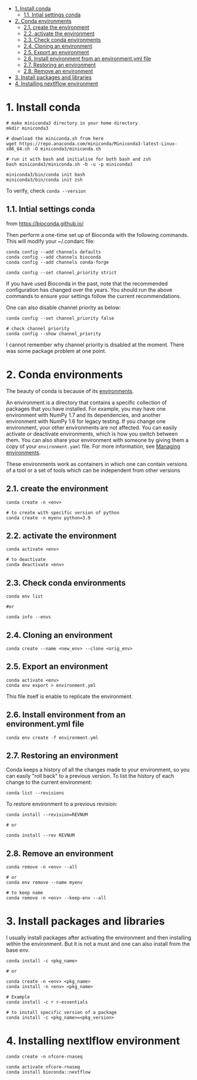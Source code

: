 - [1. Install conda](#1-install-conda)
  - [1.1. Intial settings conda](#11-intial-settings-conda)
- [2. Conda environments](#2-conda-environments)
  - [2.1. create the environment](#21-create-the-environment)
  - [2.2. activate the environment](#22-activate-the-environment)
  - [2.3. Check conda environments](#23-check-conda-environments)
  - [2.4. Cloning an environment](#24-cloning-an-environment)
  - [2.5. Export an environment](#25-export-an-environment)
  - [2.6. Install environment from an environment.yml file](#26-install-environment-from-an-environmentyml-file)
  - [2.7. Restoring an environment](#27-restoring-an-environment)
  - [2.8. Remove an environment](#28-remove-an-environment)
- [3. Install packages and libraries](#3-install-packages-and-libraries)
- [4. Installing nextlflow environment](#4-installing-nextlflow-environment)


# 1. Install conda

```
# make miniconda3 directory in your home directory
mkdir miniconda3

# download the miniconda.sh from here
wget https://repo.anaconda.com/miniconda/Miniconda3-latest-Linux-x86_64.sh -O miniconda3/miniconda.sh

# run it with bash and initialise for both bash and zsh
bash miniconda3/miniconda.sh -b -u -p miniconda3

miniconda3/bin/conda init bash
miniconda3/bin/conda init zsh
```

To verify, check `conda --version`

## 1.1. Intial settings conda
from https://bioconda.github.io/

Then perform a one-time set up of Bioconda with the following commands. This will modify your ~/.condarc file:

```
conda config --add channels defaults
conda config --add channels bioconda
conda config --add channels conda-forge

conda config --set channel_priority strict

```
If you have used Bioconda in the past, note that the recommended configuration has changed over the years. You should run the above commands to ensure your settings follow the current recommendations.


One can also disable channel priority as below:
```
conda config --set channel_priority false

# check channel priority
conda config --show channel_priority
```
I cannot remember why channel priority is disabled at the moment. There was some package problem at one point.

# 2. Conda environments
The beauty of conda is because of its [environments](https://docs.conda.io/projects/conda/en/latest/user-guide/concepts/environments.html).

An environment is a directory that contains a specific collection of packages that you have installed. For example, you may have one environment with NumPy 1.7 and its dependencies, and another environment with NumPy 1.6 for legacy testing. If you change one environment, your other environments are not affected. You can easily activate or deactivate environments, which is how you switch between them. You can also share your environment with someone by giving them a copy of your `environment.yaml` file. For more information, see [Managing environments](https://conda.io/projects/conda/en/latest/user-guide/tasks/manage-environments.html#).

These environments work as containers in which one can contain versions of a tool or a set of tools which can be independent from other versions  


## 2.1. create the environment
```
conda create -n <env>

# to create with specific version of python
conda create -n myenv python=3.9
```
## 2.2. activate the environment
```
conda activate <env>

# to deactivate
conda deactivate <env>
```

## 2.3. Check conda environments
```
conda env list

#or

conda info --envs
```

## 2.4. Cloning an environment
```
conda create --name <new_env> --clone <orig_env>
```

## 2.5. Export an environment
```
conda activate <env>
conda env export > environment.yml
```
This file itself is enable to replicate the environment.

## 2.6. Install environment from an environment.yml file
```
conda env create -f environment.yml
```

## 2.7. Restoring an environment
Conda keeps a history of all the changes made to your environment, so you can easily "roll back" to a previous version. To list the history of each change to the current environment:
```
conda list --revisions
```

To restore environment to a previous revision: 
```
conda install --revision=REVNUM 

# or 

conda install --rev REVNUM
```

## 2.8. Remove an environment

```
conda remove -n <env> --all

# or
conda env remove --name myenv

# to keep name 
conda remove -n <env> --keep-env --all
```

# 3. Install packages and libraries
I usually install packages after activating the environment and then installing within the environment. But it is not a must and one can also install from the base env.
```
conda install -c <pkg_name>

# or 

conda create -n <env> <pkg_name>
conda install -n <env> <pkg_name>

# Example
conda install -c r r-essentials

# to install specific version of a package
conda install -c <pkg_name>=<pkg_version>
```


# 4. Installing nextlflow environment
```
conda create -n nfcore-rnaseq

conda activate nfcore-rnaseq
conda install bioconda::nextflow
```